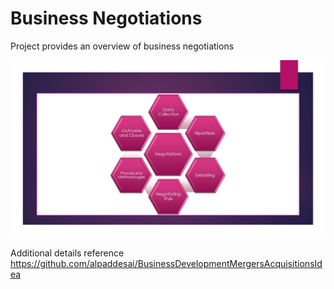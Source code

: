 # Business Negotiations

Project provides an overview of business negotiations 

![image](slide.jpg)

Additional details reference https://github.com/alpaddesai/BusinessDevelopmentMergersAcquisitionsIdea
